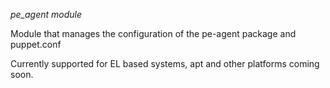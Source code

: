 *pe_agent module*

Module that manages the configuration of the pe-agent package and puppet.conf

Currently supported for EL based systems, apt and other platforms coming soon.

